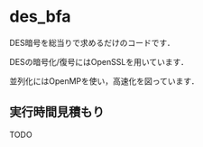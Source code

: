 # des_bfa

DES暗号を総当りで求めるだけのコードです．

DESの暗号化/復号にはOpenSSLを用いています．

並列化にはOpenMPを使い，高速化を図っています．

## 実行時間見積もり

TODO